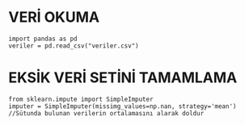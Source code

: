 # VERİ OKUMA #
```
import pandas as pd  
veriler = pd.read_csv("veriler.csv")  
```
# EKSİK VERİ SETİNİ TAMAMLAMA #  
```
from sklearn.impute import SimpleImputer  
imputer = SimpleImputer(missimg_values=np.nan, strategy='mean')  //Sütunda bulunan verilerin ortalamasını alarak doldur
```



